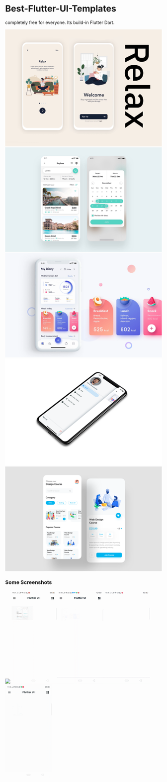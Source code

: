 # Best-Flutter-UI-Templates

completely free for everyone. Its build-in Flutter Dart.



![Image](best_flutter_ui_templates/assets/introduction_animation/introduction_animation.png)
![Image](best_flutter_ui_templates/assets/hotel/hotel_booking.png)
![Image](best_flutter_ui_templates/assets/fitness_app/fitness_app.png)
![Image](assets/custom_drawer.png)
![Image](best_flutter_ui_templates/assets/design_course/design_course.png)

### Some Screenshots

<img src="assets/introduction_animation.gif" height="300em"><img src="assets/hotel_booking.gif" height="300em"><img src="assets/custom_drawer.gif" height="300em"><img src="assets/fitness_app.gif" height="300em" /> <img src="assets/design_course.gif" height="300em" />
